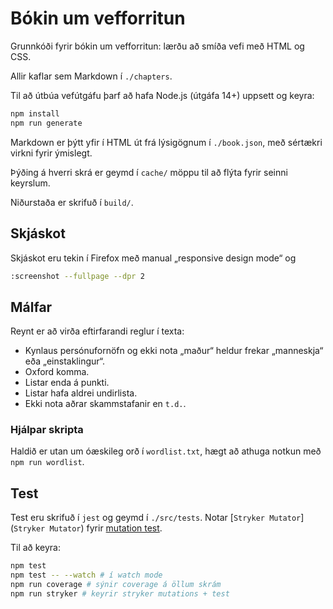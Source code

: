 # Bókin um vef­forritun

Grunnkóði fyrir bókin um vefforritun: lærðu að smíða vefi með HTML og CSS.

Allir kaflar sem Markdown í `./chapters`.

Til að útbúa vefútgáfu þarf að hafa Node.js (útgáfa 14+) uppsett og keyra:

```bash
npm install
npm run generate
```

Markdown er þýtt yfir í HTML út frá lýsigögnum í `./book.json`, með sértækri virkni fyrir ýmislegt.

Þýðing á hverri skrá er geymd í `cache/` möppu til að flýta fyrir seinni keyrslum.

Niðurstaða er skrifuð í `build/`.

## Skjáskot

Skjáskot eru tekin í Firefox með manual „responsive design mode“ og

```bash
:screenshot --fullpage --dpr 2
```

## Málfar

Reynt er að virða eftirfarandi reglur í texta:

- Kynlaus persónufornöfn og ekki nota „maður“ heldur frekar „manneskja“ eða „einstaklingur“.
- Oxford komma.
- Listar enda á punkti.
- Listar hafa aldrei undirlista.
- Ekki nota aðrar skammstafanir en `t.d.`.

### Hjálpar skripta

Haldið er utan um óæskileg orð í `wordlist.txt`, hægt að athuga notkun með `npm run wordlist`.

## Test

Test eru skrifuð í `jest` og geymd í `./src/tests`. Notar [`Stryker Mutator`](`Stryker Mutator`) fyrir [mutation test](https://en.wikipedia.org/wiki/Mutation_testing).

Til að keyra:

```bash
npm test
npm test -- --watch # í watch mode
npm run coverage # sýnir coverage á öllum skrám
npm run stryker # keyrir stryker mutations + test
```
